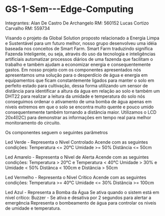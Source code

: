 # GS-1-Sem---Edge-Computing
Integrantes: Alan De Castro De Archangelo RM: 560152 Lucas Cortizo Carvalho RM: 559734

Visando o projeto da Global Solution proposto relacionado a Energia Limpa e Sustentável para um futuro melhor, nosso grupo desenvolveu uma idéia baseada nos conceitos de Smart Farm. Smart Farm traduzindo significa Fazenda Inteligente, ou seja, através do uso da tecnologia e inteligências artificiais automatizar processos diários de uma fazenda que facilitam o trabalho e também ajudam a economizar energia e consequentemente gastos. Em nosso projeto com os componentes apresentados nós apresentamos uma solução para o desperdício de água e energia em equipamentos que ficam constantemente ligados para manter o solo em perfeito estado para cultivação, dessa forma utilizando um sensor de distância para identificar a altura da água em relação ao solo e também um DHT22 para realizar a leitura da umidade e temperatura do solo nós conseguimos ordenar o ativamento de uma bomba de água apenas em niveis extremos em que o solo se encontra muito quente e pouco umido consequentemente também tornando a distância maior. Utilizamos o LCD 20x4(I2C) para demonstrar as informações em tempo real para melhor monitoramento do circuito.

Os componentes seguem o seguintes parâmetros

Led Verde - Representa o Nivel Controlado Acende com as seguintes condições: Temperatura <= 20°C Umidade >= 50% Distância <= 50cm

Led Amarelo - Representa o Nivel de Alerta Acende com as seguintes condições: Temperatura > 20°C e Temperatura < 40°C Umidade > 30% e Umidade < 50% Distânca < 100cm e Distância > 50cm

Led Vermelho - Representa o Nivel Crítico Acende com as seguintes condições: Temperatura >= 40°C Umidade <= 30% Distância >= 100cm

Led Azul - Representa a Bomba da Água Se ativa quando o sistem está em nivel crítico: Buzzer - Se ativa e desativa por 2 segundos para alertar a emergência Representa o bombeamento de água para controlar os niveis de umidade e temperatura.
